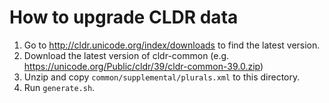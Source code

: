 # How to upgrade CLDR data

1.  Go to http://cldr.unicode.org/index/downloads to find the latest version.
1.  Download the latest version of cldr-common (e.g. https://unicode.org/Public/cldr/39/cldr-common-39.0.zip)
1.  Unzip and copy `common/supplemental/plurals.xml` to this directory.
1.  Run `generate.sh`.
